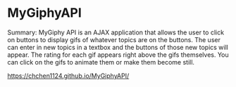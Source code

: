 # MyGiphyAPI

Summary: MyGiphy API is an AJAX application that allows the user to click on buttons to display gifs of whatever topics are on the buttons. The user can enter in new topics in a textbox and the buttons of those new topics will appear. The rating for each gif appears right above the gifs themselves. You can click on the gifs to animate them or make them become still.  

https://chchen1124.github.io/MyGiphyAPI/
